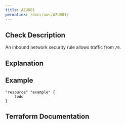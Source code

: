 ```yaml
---
title: AZU001
permalink: /docs/aws/AZU001/
---
```



## Check Description

An inbound network security rule allows traffic from `/0`.

## Explanation

## Example

```
"resource" "example" {
	todo
}
```

## Terraform Documentation
